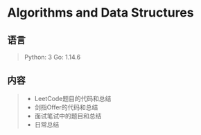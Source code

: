﻿Algorithms and Data Structures
=========
## 语言 ##

> Python: 3 
 Go: 1.14.6



## 内容 ##

>  - LeetCode题目的代码和总结
>  - 剑指Offer的代码和总结
>  - 面试笔试中的题目和总结
>  - 日常总结
